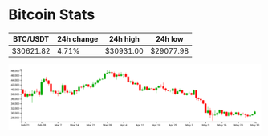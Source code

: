 # Bitcoin Stats

BTC/USDT|24h change|24h high|24h low|
|---|---|---|---|
|$30621.82|4.71%|$30931.00|$29077.98|

<img src="./chart.svg">
